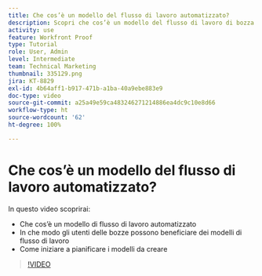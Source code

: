 ```yaml
---
title: Che cos’è un modello del flusso di lavoro automatizzato?
description: Scopri che cos’è un modello del flusso di lavoro di bozza automatizzato e in che modo gli utenti delle bozze possono trarre vantaggio dai modelli. Iniziare a pianificare i modelli da creare.
activity: use
feature: Workfront Proof
type: Tutorial
role: User, Admin
level: Intermediate
team: Technical Marketing
thumbnail: 335129.png
jira: KT-8829
exl-id: 4b64aff1-b917-471b-a1ba-40a9ebe883e9
doc-type: video
source-git-commit: a25a49e59ca483246271214886ea4dc9c10e8d66
workflow-type: ht
source-wordcount: '62'
ht-degree: 100%

---
```


# Che cos’è un modello del flusso di lavoro automatizzato?

In questo video scoprirai:

* Che cos’è un modello di flusso di lavoro automatizzato
* In che modo gli utenti delle bozze possono beneficiare dei modelli di flusso di lavoro
* Come iniziare a pianificare i modelli da creare

>[!VIDEO](https://video.tv.adobe.com/v/335129/?quality=12&learn=on)

<!---
Learn More Icon
Automated workflow overview
Create and manage Automated Workflow templates
Configure a proof
--->
